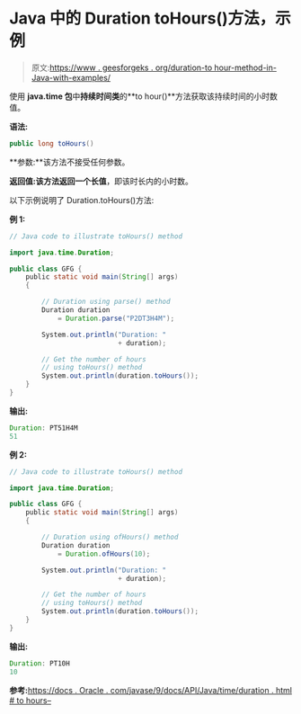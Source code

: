 # Java 中的 Duration toHours()方法，示例

> 原文:[https://www . geesforgeks . org/duration-to hour-method-in-Java-with-examples/](https://www.geeksforgeeks.org/duration-tohours-method-in-java-with-examples/)

使用 **java.time 包**中**持续时间类**的**to hour()**方法获取该持续时间的小时数值。

**语法:**

```java
public long toHours()

```

**参数:**该方法不接受任何参数。

**返回值:**该方法返回一个**长值**，即该时长内的小时数。

以下示例说明了 Duration.toHours()方法:

**例 1:**

```java
// Java code to illustrate toHours() method

import java.time.Duration;

public class GFG {
    public static void main(String[] args)
    {

        // Duration using parse() method
        Duration duration
            = Duration.parse("P2DT3H4M");

        System.out.println("Duration: "
                           + duration);

        // Get the number of hours
        // using toHours() method
        System.out.println(duration.toHours());
    }
}
```

**输出:**

```java
Duration: PT51H4M
51

```

**例 2:**

```java
// Java code to illustrate toHours() method

import java.time.Duration;

public class GFG {
    public static void main(String[] args)
    {

        // Duration using ofHours() method
        Duration duration
            = Duration.ofHours(10);

        System.out.println("Duration: "
                           + duration);

        // Get the number of hours
        // using toHours() method
        System.out.println(duration.toHours());
    }
}
```

**输出:**

```java
Duration: PT10H
10

```

**参考:**[https://docs . Oracle . com/javase/9/docs/API/Java/time/duration . html # to hours–](https://docs.oracle.com/javase/9/docs/api/java/time/Duration.html#toHours--)